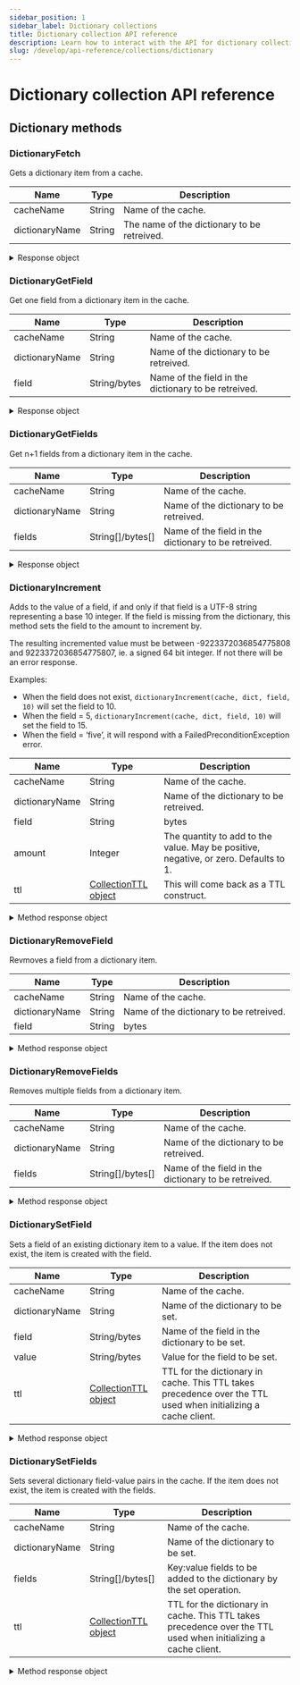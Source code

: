```yaml
---
sidebar_position: 1
sidebar_label: Dictionary collections
title: Dictionary collection API reference
description: Learn how to interact with the API for dictionary collection data types in Momento Serverless Cache.
slug: /develop/api-reference/collections/dictionary
---
```


# Dictionary collection API reference

## Dictionary methods
### DictionaryFetch

Gets a dictionary item from a cache.

| Name            | Type   | Description                                   |
| --------------- | ------ | --------------------------------------------- |
| cacheName       | String | Name of the cache.                            |
| dictionaryName  | String | The name of the dictionary to be retreived. |

<details>
  <summary>Response object</summary>

The response object for DictionaryFetch returns three possible options, a cache hit, miss, or an error. See [response objects](../response-objects) for specific information

* Cache hit
    - valueDictionaryBytesBytes(): Map<Bytes, Bytes>
    - valueDictionaryStringString(): Map<String, String>
    - valueDictionaryStringBytes(): Map<String, Bytes>
    - valueDictionaryBytesString(): Map<Bytes, String>
    - toString(): string - displays the key/value pairs, truncated.
* Cache miss
* Cache error

</details>

### DictionaryGetField
Get one field from a dictionary item in the cache.

| Name            | Type         | Description                                   |
| --------------- | ------------ | --------------------------------------------- |
| cacheName       | String       | Name of the cache.                            |
| dictionaryName  | String       | Name of the dictionary to be retreived. |
| field           | String/bytes | Name of the field in the dictionary to be retreived. |

<details>
  <summary>Response object</summary>

See [response objects](../response-objects) for specific information

* Cache hit
    - fieldString(): string
    - fieldBytes(): bytes
    - valueString(): string
    - valueBytes(): bytes

* Cache miss
    - fieldString(): string
    - fieldBytes(): bytes

* Cache error
    - fieldString(): string
    - fieldBytes(): bytes

</details>

### DictionaryGetFields
Get n+1 fields from a dictionary item in the cache.

| Name            | Type         | Description                                   |
| --------------- | ------------ | --------------------------------------------- |
| cacheName       | String       | Name of the cache.                            |
| dictionaryName  | String       | Name of the dictionary to be retreived. |
| fields          | String[]/bytes[] | Name of the field in the dictionary to be retreived. |

<details>
  <summary>Response object</summary>

See [response objects](../response-objects) for specific information

* Success
    - value(): integer - the new value after incrementing
    - toString(): string - displays the value()
* Error

</details>

### DictionaryIncrement
Adds to the value of a field, if and only if that field is a UTF-8 string representing a base 10 integer. If the field is missing from the dictionary, this method sets the field to the amount to increment by.

The resulting incremented value must be between -9223372036854775808 and 9223372036854775807, ie. a signed 64 bit integer. If not there will be an error response.

Examples:

- When the field does not exist, `dictionaryIncrement(cache, dict, field, 10)` will set the field to 10.
- When the field = 5, `dictionaryIncrement(cache, dict, field, 10)` will set the field to 15.
- When the field = ‘five’, it will respond with a FailedPreconditionException error.

| Name            | Type         | Description                                   |
| --------------- | ------------ | --------------------------------------------- |
| cacheName       | String       | Name of the cache.                            |
| dictionaryName  | String       | Name of the dictionary to be retreived. |
| field           | String|bytes | Name of the field in the dictionary to be retreived. |
| amount          | Integer | The quantity to add to the value. May be positive, negative, or zero. Defaults to 1. |
| ttl          | [CollectionTTL object](./collection-ttl.md) | This will come back as a TTL construct. |

<details>
  <summary>Method response object</summary>

See [response objects](../response-objects) for specific information

* Success
    - value(): integer - the new value after incrementing
    - toString(): string - displays the value()
* Error

</details>

### DictionaryRemoveField

Revmoves a field from a dictionary item.

| Name            | Type         | Description                                   |
| --------------- | ------------ | --------------------------------------------- |
| cacheName       | String       | Name of the cache.                            |
| dictionaryName  | String       | Name of the dictionary to be retreived. |
| field          | String|bytes | Name of the field in the dictionary to be retreived. |

<details>
  <summary>Method response object</summary>

See [response objects](../response-objects) for specific information

* Success
* Error

</details>

### DictionaryRemoveFields
Removes multiple fields from a dictionary item.

| Name            | Type         | Description                                   |
| --------------- | ------------ | --------------------------------------------- |
| cacheName       | String       | Name of the cache.                            |
| dictionaryName  | String       | Name of the dictionary to be retreived. |
| fields          | String[]/bytes[] | Name of the field in the dictionary to be retreived. |

<details>
  <summary>Method response object</summary>

See [response objects](../response-objects) for specific information

* Success
* Error

</details>

### DictionarySetField
Sets a field of an existing dictionary item to a value. If the item does not exist, the item is created with the field.

| Name            | Type         | Description                                   |
| --------------- | ------------ | --------------------------------------------- |
| cacheName       | String       | Name of the cache.                            |
| dictionaryName  | String       | Name of the dictionary to be set. |
| field          | String/bytes | Name of the field in the dictionary to be set. |
| value          | String/bytes | Value for the field to be set. |
| ttl          | [CollectionTTL object](./collection-ttl.md) | TTL for the dictionary in cache. This TTL takes precedence over the TTL used when initializing a cache client. |

<details>
  <summary>Method response object</summary>

See [response objects](../response-objects) for specific information

* Success
* Error

</details>

### DictionarySetFields
Sets several dictionary field-value pairs in the cache. If the item does not exist, the item is created with the fields.

| Name            | Type         | Description                                   |
| --------------- | ------------ | --------------------------------------------- |
| cacheName       | String       | Name of the cache.                            |
| dictionaryName  | String       | Name of the dictionary to be set. |
| fields          | String[]/bytes[] | Key:value fields to be added to the dictionary by the set operation. |
| ttl          | [CollectionTTL object](./collection-ttl.md) | TTL for the dictionary in cache. This TTL takes precedence over the TTL used when initializing a cache client. |

<details>
  <summary>Method response object</summary>

See [response objects](../response-objects) for specific information

* Success
* Error

</details>